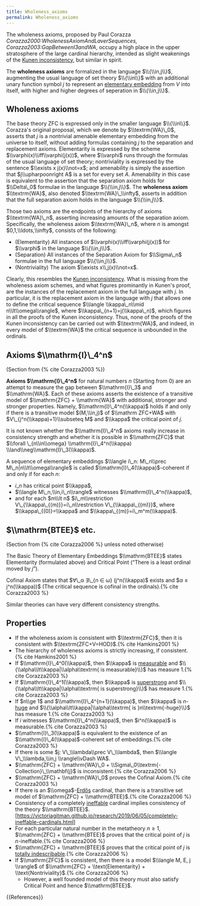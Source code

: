 ```yaml
---
title: Wholeness_axioms
permalink: Wholeness_axioms
---
```


The wholeness axioms, proposed by Paul Corazza <cite>Corazza2000:WholenessAxiomAndLaverSequences, Corazza2003:GapBetweenI3andWA</cite>, occupy a
high place in the upper stratosphere of the large cardinal
hierarchy, intended as slight weakenings of the [Kunen inconsistency](Kunen_inconsistency "Kunen inconsistency"), but similar in spirit.

The **wholeness axioms** are formalized in the language $\\{\\in,j\\}$, augmenting the usual language of set theory $\\{\\in\\}$ with an additional unary function symbol $j$ to represent an [elementary embedding](Elementary_embedding "Elementary embedding") from $V$ into itself, with higher and higher degrees of seperation in $\\{\\in,j\\}$.

## Wholeness axioms

The base theory ZFC is expressed only in the smaller language $\\{\\in\\}$. Corazza's original proposal, which we denote by $\\textrm{WA}\_0$, asserts that $j$ is a nontrivial amenable elementary embedding from the universe to itself, without adding formulas containing $j$ to the separation and replacement axioms. Elementarity is expressed by the scheme $\\varphi(x)\\iff\\varphi(j(x))$, where $\\varphi$ runs through the formulas of the usual language of set theory; nontriviality is expressed by the sentence $\\exists x j(x)\\not=x$; and amenability is simply the assertion that $j\\upharpoonright A$ is a set for every set $A$. Amenability in this case is equivalent to the assertion that the separation axiom holds for $\\Delta\_0$ formulae in the language $\\{\\in,j\\}$. The **wholeness axiom** $\\textrm{WA}$, also denoted $\\textrm{WA}\_\\infty$, asserts in addition that the full separation axiom holds in the language $\\{\\in,j\\}$.

Those two axioms are the endpoints of the hierarchy of axioms $\\textrm{WA}\_n$, asserting increasing amounts of the separation axiom. Specifically, the wholeness axiom $\\textrm{WA}\_n$, where $n$ is amongst $0,1,\\ldots,\\infty$, consists of the following:

-   (Elementarity) All instances of $\\varphi(x)\\iff\\varphi(j(x))$ for $\\varphi$ in the language $\\{\\in,j\\}$.
-   (Separation) All instances of the Separation Axiom for $\\Sigma\_n$ formulae in the full language $\\{\\in,j\\}$.
-   (Nontriviality) The axiom $\\exists x\\,j(x)\\not=x$.

Clearly, this resembles the [Kunen inconsistency](Kunen_inconsistency "Kunen inconsistency"). What is missing from the wholeness axiom schemes, and what figures prominantly in Kunen's
proof, are the instances of the replacement axiom in the full language with $j$.  In particular, it is the replacement axiom in the language with $j$ that allows one to define the critical sequence $\\langle \\kappa\_n\\mid n\\lt\\omega\\rangle$, where $\\kappa\_{n+1}=j(\\kappa\_n)$, which figures in all the proofs of the Kunen inconsistency. Thus, none of the proofs of the Kunen inconsistency can be carried out with $\\textrm{WA}$, and indeed, in every model of $\\textrm{WA}$ the critical sequence is unbounded in the ordinals.

## Axioms **$\\mathrm{I}\_4^n$**

(Section from {% cite Corazza2003 %})

**Axioms $\\mathrm{I}\_4^n$** for natural numbers $n$ (Starting from $0$) are an attempt to measure the gap between $\\mathrm{I}\_3$ and $\\mathrm{WA}$. Each of these axioms asserts the existence of a transitive model of $\\mathrm{ZFC} + \\mathrm{WA}$ with additional, stronger and stronger properties. Namely, $\\mathrm{I}\_4^n(\\kappa)$ holds if and only if there is a transitive model $(M,\\in,j)$ of $\\mathrm ZFC+WA$ with $V\_{j^n(\\kappa)+1}\\subseteq M$ and $\\kappa$ the critical point of $j$.

It is not known whether the $\\mathrm{I}\_4^n$ axioms really increase in consistency strength and whether it is possible in $\\mathrm{ZFC}$ that $\\forall \_{n\\in\\omega} \\mathrm{I}\_4^n(\\kappa) \\land\\neg\\mathrm{I}\_3(\\kappa)$.

A sequence of elementary embeddings $\\langle i\_n: M\_n\\prec M\_n|n\\lt\\omega\\rangle$ is called $\\mathrm{I}\_4(\\kappa)$-coherent if and only if for each $n$:
-   $i\_n$ has critical point $\\kappa$,
-   $\\langle M\_n,\\in,i\_n\\rangle$ witnesses $\\mathrm{I}\_4^n(\\kappa)$,
-   and for each $m\\lt n$ $i\_m\\restriction V\_{\\kappa\_{(m)}}=i\_n\\restriction V\_{\\kappa\_{(m)}}$, where $\\kappa\_{(0)}=\\kappa$ and $\\kappa\_{(m)}=i\_m^m(\\kappa)$.

## $\\mathrm{BTEE}$ etc.

(Section from {% cite Corazza2006 %} unless noted otherwise)

The Basic Theory of Elementary Embeddings $\\mathrm{BTEE}$ states Elementarity (formulated above) and Critical Point (“There is a least ordinal moved by $j$”).

Cofinal Axiom states that $∀\_α ∃\_{n ∈ ω} (j^n(\\kappa)$ exists and $α ≤ j^n(\\kappa))$ (The critical sequence is cofinal in the ordinals).{% cite Corazza2003 %}

Similar theories can have very different consistency strengths.

## Properties
-   If the wholeness axiom is consistent with $\\textrm{ZFC}$, then it is consistent with $\\textrm{ZFC+V=HOD}$.{% cite Hamkins2001 %}
-   The hierarchy of wholeness axioms is strictly increasing, if consistent.{% cite Hamkins2001 %}
-   If $\\mathrm{I}\_4^0(\\kappa)$, then $\\kappa$ is [measurable](Measurable "Measurable") and $\\{\\alpha\\lt\\kappa|\\alpha\\textrm{ is measurable}\\}$ has measure 1.{% cite Corazza2003 %}
-   If $\\mathrm{I}\_4^1(\\kappa)$, then $\\kappa$ is [superstrong](Superstrong "Superstrong") and $\\{\\alpha\\lt\\kappa|\\alpha\\textrm{ is superstrong}\\}$ has measure 1.{% cite Corazza2003 %}
-   If $n\\ge 1$ and $\\mathrm{I}\_4^{n+1}(\\kappa)$, then $\\kappa$ is $n$-[huge](Huge "Huge") and $\\{\\alpha\\lt\\kappa|\\alpha\\textrm{ is }n\\textrm{-huge}\\}$ has measure 1.{% cite Corazza2003 %}
-   If $i$ witnesses $\\mathrm{I}\_4^n(\\kappa)$, then $i^n(\\kappa)$ is measurable.{% cite Corazza2003 %}
-   $\\mathrm{I}\_3(\\kappa)$ is equivalent to the existence of an $\\mathrm{I}\_4(\\kappa)$-coherent set of embeddings.{% cite Corazza2003 %}
-   If there is some $j: V\_\\lambda\\prec V\_\\lambda$, then $\\langle V\_\\lambda,\\in,j \\rangle\\vDash WA$.
-   $\\mathrm{ZFC} + \\mathrm{WA}\_0 + \\Sigma\_0\\textrm{-Collection}\_\\mathbf{j}$ is inconsistent.{% cite Corazza2006 %}
-   $\\mathrm{ZFC} + \\mathrm{WA}\_0$ proves the Cofinal Axiom.{% cite Corazza2003 %}
-   If there is an $\\omega$-[Erdős](Erdos "Erdos") cardinal, than there is a transitive set model of $\\mathrm{ZFC} + \\mathrm{BTEE}$.{% cite Corazza2006 %}
-   Consistency of a completely [ineffable](Ineffable "Ineffable") cardinal implies consistency of the theory $\\mathrm{BTEE}$.[https://victoriagitman.github.io/research/2019/06/05/completely-ineffable-cardinals.html]
-   For each particular natural number in the metatheory $n ≥ 1$, $\\mathrm{ZFC} + \\mathrm{BTEE}$ proves that the critical point of $j$ is $n$-ineffable.{% cite Corazza2006 %}
-   $\\mathrm{ZFC} + \\mathrm{BTEE}$ proves that the critical point of $j$ is [totally indescribable](Indescribable "Indescribable").{% cite Corazza2006 %}
-   If $\\mathrm{ZFC}$ is consistent, then there is a model $\\langle M, E, j \\rangle$ of $\\mathrm{ZFC} + \\text{Elementarity} + \\text{Nontriviality}$.{% cite Corazza2006 %}
    -   However, a well founded model of this theory must also satisfy Critical Point and hence $\\mathrm{BTEE}$.

{{References}}

